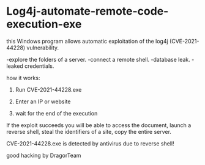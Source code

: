 # Log4j-automate-remote-code-execution-exe

this Windows program allows automatic exploitation of the log4j (CVE-2021-44228) vulnerability. 

-explore the folders of a server.
-connect a remote shell.
-database leak.
-leaked credentials.



how it works:

1) Run CVE-2021-44228.exe

2) Enter an IP or website

3) wait for the end of the execution



If the exploit succeeds you will be able to access the document, 
launch a reverse shell, steal the identifiers of a site, 
copy the entire server.

CVE-2021-44228.exe is detected by antivirus due to reverse shell!


good hacking by DragorTeam
